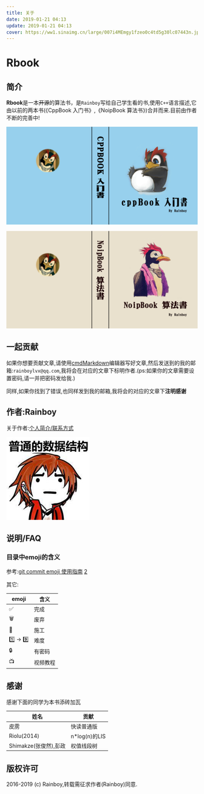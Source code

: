 ```yaml
---
title: 关于
date: 2019-01-21 04:13
update: 2019-01-21 04:13
cover: https://ww1.sinaimg.cn/large/007i4MEmgy1fzeo0c4td5g30lc07443n.jpg
---
```


# Rbook

## 简介

**Rbook**是一本~~开源~~的算法书，是`Rainboy`写给自己学生看的书,使用`C++`语言描述,它由以前的两本书(《CppBook 入门书》,《NoipBook 算法书》)合并而来.目前由作者不断的完善中!


![cover](/cover/cppbook.jpg)

![cover](/cover/noipbook.jpg)

## 一起贡献

如果你想要贡献文章,请使用[cmdMarkdown](https://www.zybuluo.com/mdeditor)编辑器写好文章,然后发送到的我的邮箱:`rainboylvx@qq.com`,我将会在对应的文章下标明作者.(ps:如果你的文章需要设置密码,请一并把密码发给我.)

同样,如果你找到了错误,也同样发到我的邮箱,我将会的对应的文章下**注明感谢**


## 作者:Rainboy

关于作者:[个人简介/联系方式](https://rainboy.gitee.io/resume/)

![logo](/images/RainboyLogo.jpg)

## 说明/FAQ

### 目录中emoji的含义

参考:[git commit emoji 使用指南](https://github.com/liuchengxu/git-commit-emoji-cn) [2](https://gitee.com/yeshang5/emoji-cheat-sheet)

其它:

| emoji              | 含义   |
|--------------------|--------|
| :white_check_mark: | 完成   |
| :wastebasket:      | 废弃   |
| :construction:     | 施工   |
| :one: -> :nine:    | 难度   |
| :lock:             | 有密码 |
| :tv:               | 视频教程|

## 感谢

感谢下面的同学为本书添砖加瓦

| 姓名                  | 贡献          |
|-----------------------|---------------|
| 皮雳                  | 快读普通版    |
| Riolu(2014)           | n*log(n)的LIS |
| Shimakze(张俊然),彭政 | 权值线段树    |


## 版权许可

2016-2019 (c) Rainboy,转载需征求作者(Rainboy)同意.
